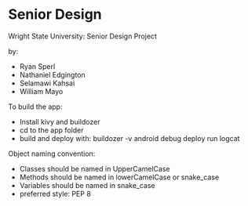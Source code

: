 # Senior Design
Wright State University: Senior Design Project

by:
 - Ryan Sperl
 - Nathaniel Edgington
 - Selamawi Kahsai
 - William Mayo

To build the app:
 - Install kivy and buildozer
 - cd to the app folder
 - build and deploy with: buildozer -v android debug deploy run logcat


Object naming convention:
 - Classes should be named in UpperCamelCase
 - Methods should be named in lowerCamelCase or snake_case
 - Variables should be named in snake_case
 - preferred style: PEP 8
